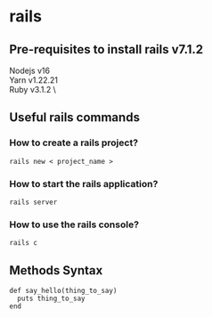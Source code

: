 # rails

## Pre-requisites to install rails v7.1.2
Nodejs v16 \
Yarn v1.22.21 \
Ruby v3.1.2 \

## Useful rails commands
### How to create a rails project?
```
rails new < project_name >
```
### How to start the rails application?
```
rails server
```
### How to use the rails console?
```
rails c 
```
## Methods Syntax
```
def say_hello(thing_to_say)
  puts thing_to_say
end
```